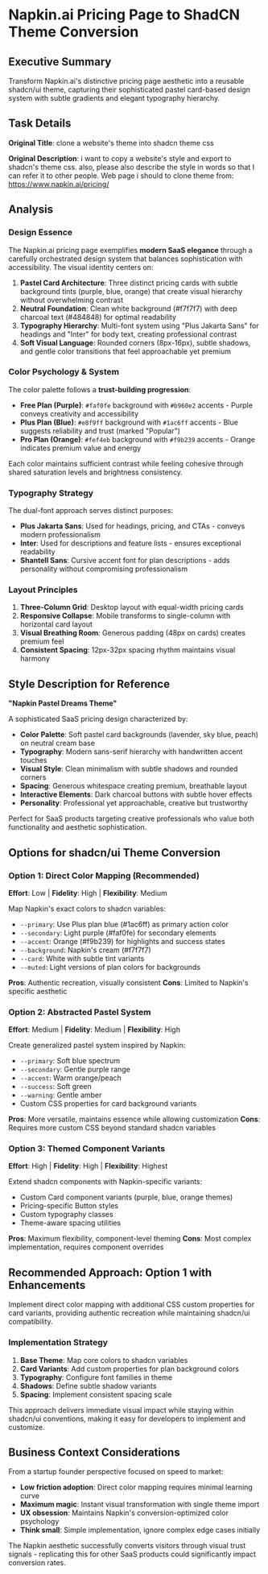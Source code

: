 # Napkin.ai Pricing Page to ShadCN Theme Conversion

## Executive Summary

Transform Napkin.ai's distinctive pricing page aesthetic into a reusable shadcn/ui theme, capturing their sophisticated pastel card-based design system with subtle gradients and elegant typography hierarchy.

## Task Details

**Original Title**: clone a website's theme into shadcn theme css

**Original Description**: i want to copy a website's style and export to shadcn's theme css. also, please also describe the style in words so that I can refer it to other people. Web page i should to clone theme from: https://www.napkin.ai/pricing/

## Analysis

### Design Essence 

The Napkin.ai pricing page exemplifies **modern SaaS elegance** through a carefully orchestrated design system that balances sophistication with accessibility. The visual identity centers on:

1. **Pastel Card Architecture**: Three distinct pricing cards with subtle background tints (purple, blue, orange) that create visual hierarchy without overwhelming contrast
2. **Neutral Foundation**: Clean white background (#f7f7f7) with deep charcoal text (#484848) for optimal readability
3. **Typography Hierarchy**: Multi-font system using "Plus Jakarta Sans" for headings and "Inter" for body text, creating professional contrast
4. **Soft Visual Language**: Rounded corners (8px-16px), subtle shadows, and gentle color transitions that feel approachable yet premium

### Color Psychology & System

The color palette follows a **trust-building progression**:

- **Free Plan (Purple)**: `#faf0fe` background with `#b960e2` accents - Purple conveys creativity and accessibility
- **Plus Plan (Blue)**: `#e8f9ff` background with `#1ac6ff` accents - Blue suggests reliability and trust (marked "Popular")
- **Pro Plan (Orange)**: `#fef4eb` background with `#f9b239` accents - Orange indicates premium value and energy

Each color maintains sufficient contrast while feeling cohesive through shared saturation levels and brightness consistency.

### Typography Strategy

The dual-font approach serves distinct purposes:
- **Plus Jakarta Sans**: Used for headings, pricing, and CTAs - conveys modern professionalism
- **Inter**: Used for descriptions and feature lists - ensures exceptional readability
- **Shantell Sans**: Cursive accent font for plan descriptions - adds personality without compromising professionalism

### Layout Principles

1. **Three-Column Grid**: Desktop layout with equal-width pricing cards
2. **Responsive Collapse**: Mobile transforms to single-column with horizontal card layout
3. **Visual Breathing Room**: Generous padding (48px on cards) creates premium feel
4. **Consistent Spacing**: 12px-32px spacing rhythm maintains visual harmony

## Style Description for Reference

**"Napkin Pastel Dreams Theme"**

A sophisticated SaaS pricing design characterized by:

- **Color Palette**: Soft pastel card backgrounds (lavender, sky blue, peach) on neutral cream base
- **Typography**: Modern sans-serif hierarchy with handwritten accent touches
- **Visual Style**: Clean minimalism with subtle shadows and rounded corners
- **Spacing**: Generous whitespace creating premium, breathable layout
- **Interactive Elements**: Dark charcoal buttons with subtle hover effects
- **Personality**: Professional yet approachable, creative but trustworthy

Perfect for SaaS products targeting creative professionals who value both functionality and aesthetic sophistication.

## Options for shadcn/ui Theme Conversion

### Option 1: Direct Color Mapping (Recommended)
**Effort**: Low | **Fidelity**: High | **Flexibility**: Medium

Map Napkin's exact colors to shadcn variables:
- `--primary`: Use Plus plan blue (#1ac6ff) as primary action color
- `--secondary`: Light purple (#faf0fe) for secondary elements
- `--accent`: Orange (#f9b239) for highlights and success states
- `--background`: Napkin's cream (#f7f7f7)
- `--card`: White with subtle tint variants
- `--muted`: Light versions of plan colors for backgrounds

**Pros**: Authentic recreation, visually consistent
**Cons**: Limited to Napkin's specific aesthetic

### Option 2: Abstracted Pastel System
**Effort**: Medium | **Fidelity**: Medium | **Flexibility**: High

Create generalized pastel system inspired by Napkin:
- `--primary`: Soft blue spectrum
- `--secondary`: Gentle purple range
- `--accent`: Warm orange/peach
- `--success`: Soft green
- `--warning`: Gentle amber
- Custom CSS properties for card background variants

**Pros**: More versatile, maintains essence while allowing customization
**Cons**: Requires more custom CSS beyond standard shadcn variables

### Option 3: Themed Component Variants
**Effort**: High | **Fidelity**: High | **Flexibility**: Highest

Extend shadcn components with Napkin-specific variants:
- Custom Card component variants (purple, blue, orange themes)
- Pricing-specific Button styles
- Custom typography classes
- Theme-aware spacing utilities

**Pros**: Maximum flexibility, component-level theming
**Cons**: Most complex implementation, requires component overrides

## Recommended Approach: Option 1 with Enhancements

Implement direct color mapping with additional CSS custom properties for card variants, providing authentic recreation while maintaining shadcn/ui compatibility.

### Implementation Strategy

1. **Base Theme**: Map core colors to shadcn variables
2. **Card Variants**: Add custom properties for plan background colors
3. **Typography**: Configure font families in theme
4. **Shadows**: Define subtle shadow variants
5. **Spacing**: Implement consistent spacing scale

This approach delivers immediate visual impact while staying within shadcn/ui conventions, making it easy for developers to implement and customize.

## Business Context Considerations

From a startup founder perspective focused on speed to market:

- **Low friction adoption**: Direct color mapping requires minimal learning curve
- **Maximum magic**: Instant visual transformation with single theme import
- **UX obsession**: Maintains Napkin's conversion-optimized color psychology
- **Think small**: Simple implementation, ignore complex edge cases initially

The Napkin aesthetic successfully converts visitors through visual trust signals - replicating this for other SaaS products could significantly impact conversion rates.